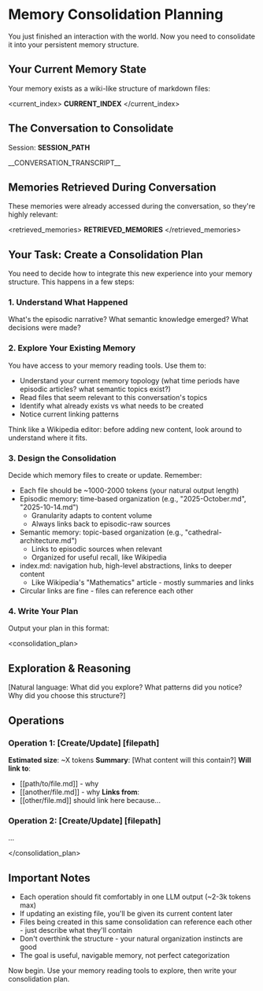 # Memory Consolidation Planning

You just finished an interaction with the world. Now you need to consolidate it into your persistent memory structure.

## Your Current Memory State

Your memory exists as a wiki-like structure of markdown files:

<current_index>
__CURRENT_INDEX__
</current_index>

## The Conversation to Consolidate

Session: __SESSION_PATH__

<conversation>
__CONVERSATION_TRANSCRIPT__
</conversation>

## Memories Retrieved During Conversation

These memories were already accessed during the conversation, so they're highly relevant:

<retrieved_memories>
__RETRIEVED_MEMORIES__
</retrieved_memories>

## Your Task: Create a Consolidation Plan

You need to decide how to integrate this new experience into your memory structure. This happens in a few steps:

### 1. Understand What Happened

What's the episodic narrative? What semantic knowledge emerged? What decisions were made?

### 2. Explore Your Existing Memory

You have access to your memory reading tools. Use them to:
- Understand your current memory topology (what time periods have episodic articles? what semantic topics exist?)
- Read files that seem relevant to this conversation's topics
- Identify what already exists vs what needs to be created
- Notice current linking patterns

Think like a Wikipedia editor: before adding new content, look around to understand where it fits.

### 3. Design the Consolidation

Decide which memory files to create or update. Remember:
- Each file should be ~1000-2000 tokens (your natural output length)
- Episodic memory: time-based organization (e.g., "2025-October.md", "2025-10-14.md")
  - Granularity adapts to content volume
  - Always links back to episodic-raw sources
- Semantic memory: topic-based organization (e.g., "cathedral-architecture.md")
  - Links to episodic sources when relevant
  - Organized for useful recall, like Wikipedia
- index.md: navigation hub, high-level abstractions, links to deeper content
  - Like Wikipedia's "Mathematics" article - mostly summaries and links
- Circular links are fine - files can reference each other

### 4. Write Your Plan

Output your plan in this format:

<consolidation_plan>

## Exploration & Reasoning
[Natural language: What did you explore? What patterns did you notice? Why did you choose this structure?]

## Operations

### Operation 1: [Create/Update] [filepath]
**Estimated size**: ~X tokens
**Summary**: [What content will this contain?]
**Will link to**:
- [[path/to/file.md]] - why
- [[another/file.md]] - why
**Links from**:
- [[other/file.md]] should link here because...

### Operation 2: [Create/Update] [filepath]
...

</consolidation_plan>

## Important Notes

- Each operation should fit comfortably in one LLM output (~2-3k tokens max)
- If updating an existing file, you'll be given its current content later
- Files being created in this same consolidation can reference each other - just describe what they'll contain
- Don't overthink the structure - your natural organization instincts are good
- The goal is useful, navigable memory, not perfect categorization

Now begin. Use your memory reading tools to explore, then write your consolidation plan.
